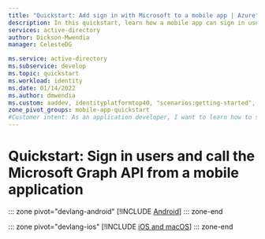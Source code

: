 ```yaml
---
title: "Quickstart: Add sign in with Microsoft to a mobile app | Azure"
description: In this quickstart, learn how a mobile app can sign in users, get an access token from the Microsoft identity platform, and call the Microsoft Graph API.
services: active-directory
author: Dickson-Mwendia
manager: CelesteDG

ms.service: active-directory
ms.subservice: develop
ms.topic: quickstart
ms.workload: identity
ms.date: 01/14/2022
ms.author: dmwendia
ms.custom: aaddev, identityplatformtop40, "scenarios:getting-started", mode-api
zone_pivot_groups: mobile-app-quickstart
#Customer intent: As an application developer, I want to learn how to sign in users and call Microsoft Graph from my mobile application.
---
```


# Quickstart: Sign in users and call the Microsoft Graph API from a mobile application


::: zone pivot="devlang-android"
[!INCLUDE [Android](./includes/mobile-app/quickstart-android.md)]
::: zone-end

::: zone pivot="devlang-ios"
[!INCLUDE [iOS and macOS](./includes/mobile-app/quickstart-ios.md)]
::: zone-end